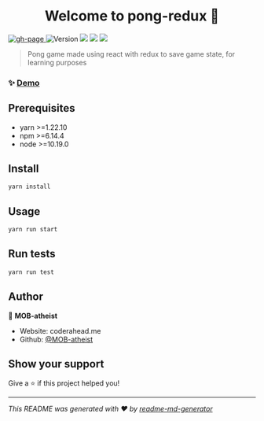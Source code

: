 <h1 align="center">Welcome to pong-redux 👋</h1>
<p>
  <a href="https://github.com/MOB-atheist/pong-redux/actions/workflows/node.js.yml" target="blank">
    <img alt="gh-page" src="https://github.com/MOB-atheist/pong-redux/actions/workflows/node.js.yml/badge.svg" />
  </a>
  <img alt="Version" src="https://img.shields.io/badge/version-0.1.0-blue.svg?cacheSeconds=2592000" />
  <img src="https://img.shields.io/badge/yarn-%3E%3D1.22.10-blue.svg" />
  <img src="https://img.shields.io/badge/npm-%3E%3D6.14.4-blue.svg" />
  <img src="https://img.shields.io/badge/node-%3E%3D10.19.0-blue.svg" />
</p>

> Pong game made using react with redux to save game state, for learning purposes

### ✨ [Demo](https://pong-redux.coderahead.me/)

## Prerequisites

- yarn >=1.22.10
- npm >=6.14.4
- node >=10.19.0

## Install

```sh
yarn install
```

## Usage

```sh
yarn run start
```

## Run tests

```sh
yarn run test
```

## Author

👤 **MOB-atheist**

- Website: coderahead.me
- Github: [@MOB-atheist](https://github.com/MOB-atheist)

## Show your support

Give a ⭐️ if this project helped you!

---

_This README was generated with ❤️ by [readme-md-generator](https://github.com/kefranabg/readme-md-generator)_
